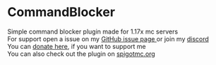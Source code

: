 # CommandBlocker
Simple command blocker plugin made for 1.17x mc servers<br>
For support open a issue on my <a href=https://github.com/Chiarchiaooo/CommandBlocker1.17/issues> GitHub issue page </a> or join my <a href=https://dsc.gg/cliffycommunity>discord</a><br>
You can <a href=paypal.me/Chiarchiaooo>donate here</a>, if you want to support me<br>
You can also check out the plugin on <a href=https://www.spigotmc.org/resources/command-blocker.99602>spigotmc.org</a>


